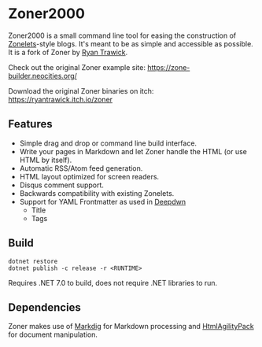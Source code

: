 # Zoner2000

Zoner2000 is a small command line tool for easing the construction of [Zonelets](https://zonelets.net/)-style blogs. It's meant to be as simple and accessible as possible. It is a fork of Zoner by [Ryan Trawick](https://twitter.com/aynik_co).

Check out the original Zoner example site: <https://zone-builder.neocities.org/>

Download the original Zoner binaries on itch: <https://ryantrawick.itch.io/zoner>

## Features

- Simple drag and drop or command line build interface.
- Write your pages in Markdown and let Zoner handle the HTML (or use HTML by itself).
- Automatic RSS/Atom feed generation.
- HTML layout optimized for screen readers.
- Disqus comment support.
- Backwards compatibility with existing Zonelets.
- Support for YAML Frontmatter as used in [Deepdwn](https://support.deepdwn.com/docs/guide/getting-started/#organizing-your-files)
	- Title
	- Tags

## Build

```
dotnet restore
dotnet publish -c release -r <RUNTIME>
```

Requires .NET 7.0 to build, does not require .NET libraries to run.

## Dependencies

Zoner makes use of [Markdig](https://github.com/xoofx/markdig) for Markdown processing and [HtmlAgilityPack](https://www.nuget.org/packages/HtmlAgilityPack/) for document manipulation.
